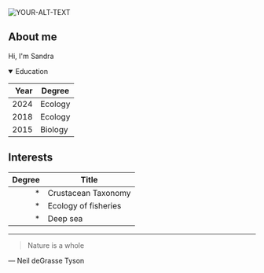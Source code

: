 <picture>
 <source media="(prefers-color-scheme: dark)" srcset="https://d2zmi9say0r1yj.cloudfront.net/OceanImageBank_RichardBarnden_12.jpg">
 <source media="(prefers-color-scheme: light)" srcset="https://d2zmi9say0r1yj.cloudfront.net/OceanImageBank_RichardBarnden_12.jpg">
 <img alt="YOUR-ALT-TEXT" src="https://d2zmi9say0r1yj.cloudfront.net/OceanImageBank_RichardBarnden_12.jpg">
</picture>

## About me

Hi, I'm Sandra

<details open>
<summary>Education</summary>

| Year  | Degree |
|-----:|---------------|
|     2024 | Ecology              |
|     2018 | Ecology              |
|     2015 | Biology             |

 </details>
 
 
## Interests

| Degree | Title |
|-----:|---------------|
|    * | Crustacean Taxonomy              |
|    * | Ecology of fisheries              |
|    *  |  Deep sea             |



<!-- TO DO: add more details about me later -->



---
> Nature is a whole

— Neil deGrasse Tyson
